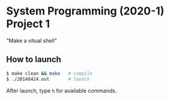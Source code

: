 # System Programming (2020-1) Project 1
"Make a vitual shell"

## How to launch
```bash
$ make clean && make   # compile
$ ./20140424.out       # launch
```

After launch, type `h` for available commands.